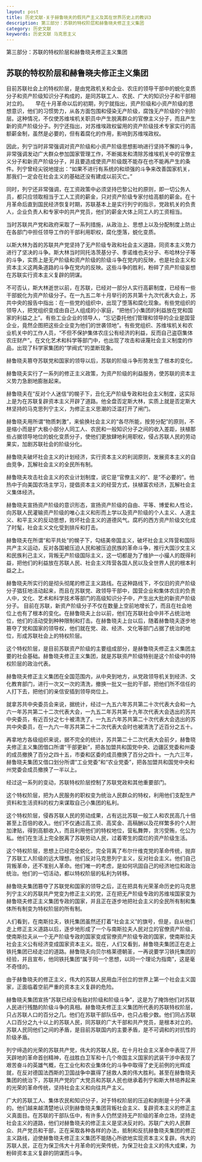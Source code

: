 ```yaml
---
layout: post
title: 历史文献-关于赫鲁晓夫的假共产主义及其在世界历史上的教训3
description: 第三部分：苏联的特权阶层和赫鲁晓夫修正主义集团
category: 历史文献
keywords: 历史文献 马克思主义
---
```


第三部分：苏联的特权阶层和赫鲁晓夫修正主义集团

## 苏联的特权阶层和赫鲁晓夫修正主义集团 ##

目前苏联社会上的特权阶层，是由党政机关和企业、农庄的领导干部中的蜕化变质分子和资产阶级知识分子构成的，是同苏联工人、农民、广大的知识分子和干部相对立的。
　
早在十月革命以后的初期，列宁就指出，资产阶级和小资产阶级的思想意识，他们的习惯势力，从各方面包围和侵染无产阶级，腐蚀无产阶级的个别阶层。这种情况，不仅使苏维埃机关职员中产生脱离群众的官僚主义分子，而且产生新的资产阶级分子。列宁还指出，对苏维埃政权留用的资产阶级技术专家实行的高额薪金制，虽然是必要的，但有着腐化的作用，影响到苏维埃政权。

因此，列宁当时非常强调对资产阶级和小资产阶级思想影响进行坚持不懈的斗争，非常强调发动广大群众参加国家管理工作，不断揭发和清除苏维埃机关中的官僚主义分子和新资产阶级分子，并且要造成使资产阶级既不能存在也不能再产生的条件。列宁曾经尖锐地提出：“如果不进行有系统的和顽强的斗争来改善国家机关，那我们一定会在社会主义的基础还没有建成以前灭亡。”

同时，列宁还非常强调，在工资政策中必须坚持巴黎公社的原则，即一切公务人员，都只应领取相当于工人工资的薪金，只对资产阶级专家付给高额的薪金。在十月革命后直到国民经济恢复时期，苏联基本上是实行列宁的指示，党政机关的负责人，企业负责人和专家中的共产党员，他们的薪金大体上同工人的工资相当。

当时苏联共产党和政府采取了一系列措施，从政治上、思想上以及分配制度上防止在各部门中担任领导工作的干部利用职权，腐化堕落，蜕化变质。

以斯大林为首的苏联共产党坚持了无产阶级专政和社会主义道路，同资本主义势力进行了坚决的斗争。斯大林当时同托洛茨基分子、季诺维也夫分子、布哈林分子等的斗争，实质上是无产阶级和资产阶级的阶级斗争在党内的反映，也是社会主义和资本主义这两条道路的斗争在党内的反映。这些斗争的胜利，粉碎了资产阶级妄想在苏联实行资本主义复辟的阴谋。

不可否认，斯大林逝世以前，在苏联，已经对一部分人实行高薪制度，已经有一些干部蜕化为资产阶级分子。在一九五二年十月举行的苏共第十九次代表大会上，苏共中央的报告中指出：在一些党的组织中，出现了堕落和腐化现象。有些党组织的领导人，把党组织变成由自己人组成的小家庭，“把他们小集团的利益放在党和国家的利益之上”。有些工业企业的领导人，“忘记委托他们管理和领导的企业是国营企业，竟然企图把这些企业变为他们的世袭领地”。有些党组织、苏维埃机关和农业机关中的工作人员，“不但不保护集体农庄公有经济的利益，反而自己盗窃集体农庄财产”。在文化艺术和科学等部门中，也出现了攻击和诬蔑社会主义制度的作品，出现了科学家集团的“学阀式”的垄断现象。

赫鲁晓夫篡夺苏联党和国家的领导以后，苏联的阶级斗争形势发生了根本的变化。

赫鲁晓夫实行了一系列的修正主义政策，为资产阶级的利益服务，使苏联的资本主义势力急剧地膨胀起来。

赫鲁晓夫在“反对个人迷信”的幌子下，丑化无产阶级专政和社会主义制度，这实际上是为在苏联复辟资本主义开辟了道路。他全盘否定斯大林，实质上就是否定斯大林坚持的马克思列宁主义，为修正主义思潮的泛滥打开了闸门。

赫鲁晓夫用所谓“物质刺激”，来偷换社会主义的“各尽所能，按劳分配”的原则，不是缩小而是扩大极小部分人同工人、农民和一般知识分子之间的收入差距，扶植那些占据领导地位的蜕化变质分子，使他们更放肆地利用职权，侵占苏联人民的劳动果实，加剧苏联社会的阶级分化。

赫鲁晓夫破坏社会主义的计划经济，实行资本主义的利润原则，发展资本主义的自由竞争，瓦解社会主义的全民所有制。

赫鲁晓夫攻击社会主义的农业计划制度，说它是“官僚主义的”、是“不必要的”。他热中于向美国农场主学习，提倡资本主义的经营方式，扶植富农经济，瓦解社会主义集体经济。

赫鲁晓夫宣扬资产阶级的意识形态，宣扬资产阶级的自由、平等、博爱和人性论，向苏联人民灌输资产阶级的唯心主义和形而上学以及资产阶级的个人主义、人道主义、和平主义的反动思想，败坏社会主义的道德风气。腐朽的西方资产阶级文化成了时髦，社会主义文化受到排斥和打击。

赫鲁晓夫在所谓“和平共处”的幌子下，勾结美帝国主义，破坏社会主义阵营和国际共产主义运动，反对各国被压迫人民和被压迫民族的革命斗争，推行大国沙文主义和民族利己主义，背叛无产阶级国际主义，这一切都是为了维护一小撮人的既得利益，把他们的利益放在苏联人民、社会主义阵营各国人民以及全世界人民的根本利益之上。

赫鲁晓夫所实行的是彻头彻尾的修正主义路线。在这种路线下，不仅旧的资产阶级分子猖狂地活动起来，而且在苏联党、政领导干部中，国营企业和集体农庄的负责人中，文化、艺术和科学技术等部门的高级知识分子中，产生出大批的新资产阶级分子。
目前在苏联，新资产阶级分子不仅在数量上空前地增长了，而且在社会地位上也有了根本的变化。在赫鲁晓夫上台以前，他们在苏联社会中并不占统治地位，他们的活动受到种种限制和打击。在赫鲁晓夫上台以后，随着赫鲁晓夫逐步地篡夺了党和国家的领导权，他们就在党、政、经济、文化等部门占据了统治的地位，形成苏联社会上的特权阶层。

这个特权阶层，是目前苏联资产阶级的主要组成部分，是赫鲁晓夫修正主义集团主要的社会基础。赫鲁晓夫修正主义集团，就是苏联资产阶级特别是这个阶级中的特权阶层的政治代表。

赫鲁晓夫修正主义集团在全国范围内，从中央到地方，从党政领导机关到经济、文化教育部门，进行一次又一次的清洗，撤换一批又一批的干部，把他们所不信任的人打下去，把他们的亲信安插到领导岗位上。

就拿苏共中央委员会来说，据统计，经过一九五六年苏共第二十次代表大会和一九六一年苏共第二十二次代表大会，一九五二年苏共第十九年次代表大会选出的苏共中央委员，有近百分之七十被清洗了。一九五六年苏共第二十次代表大会选出的苏共中央委员，在一九六一年苏共第二十二次代表大会时也被清洗了近百分之五十。

再拿地方各级组织来说，据不完全的统计，苏共第二十二次代表大会前夕，赫鲁晓夫修正主义集团借口所谓“干部更新”，把各加盟共和国党中央、边疆区党委和州委的成员撤换了百分之四十五，市委和区委的成员撤换了百分之四十。一九六三年，赫鲁晓夫集团又借口划分所谓“工业党委”和“农业党委”，把各加盟共和国党中央和州党委会成员撤换了一半以上。

经过这一系列的变动，苏联特权阶层控制了苏联党政和其他重要部门。

这个特权阶层，把为人民服务的职权变为统治人民群众的特权，利用他们支配生产资料和生活资料的权力来谋取自己小集团的私利。

这个特权阶层，侵吞苏联人民的劳动成果，占有远比苏联一般工人和农民高几十倍甚至上百倍的收入。他们不仅通过高工资、高奖金、高稿酬以及花样繁多的个人附加津贴，得到高额收入，而且利用他们的特权地位，营私舞弊，贪污受贿，化公为私。他们在生活上完全脱离了苏联劳动人民，过着寄生的腐烂的资产阶级生活。

这个特权阶层，思想上已经完全蜕化，完全背离了布尔什维克党的革命传统，抛弃了苏联工人阶级的远大理想。他们反对马克思列宁主义，反对社会主义。他们自己背叛革命，还不准别人革命。他们唯一的考虑，是如何巩固自己的经济地位和政治统治。他们的一切活动，都以特权阶层的私利为转移。

赫鲁晓夫集团篡夺了苏联党和国家的领导之后，正在把具有光荣革命历史的马克思列宁主义的苏联共产党变为修正主义的党，正在把无产阶级专政的苏维埃国家变为赫鲁晓夫修正主义集团专政的国家，并且正在逐步地把社会主义的全民所有制和集体所有制变为特权阶层的所有制。

人们看到，在南斯拉夫，铁托集团虽然还打着“社会主义”的旗号，但是，自从他们走上修正主义道路以后，逐步地形成了一个与南斯拉夫人民对立的官僚资产阶级，使南斯拉夫从一个无产阶级专政的国家变成官僚资产阶级专政的国家，使南斯拉夫社会主义公有经济变成国家资本主义。现在，人们又看到，赫鲁晓夫集团正在走上铁托集团已经走过的道路。赫鲁晓夫向贝尔格莱德朝圣，一再说要学习铁托集团的经验，并且宣布，他同铁托集团“属于同一个思想，以同一个理论为指南”，这是毫不奇怪的。

由于赫鲁晓夫的修正主义，伟大的苏联人民用血汗创立的世界上第一个社会主义国家，正面临着空前严重的资本主义复辟的危险。

赫鲁晓夫集团宣扬“苏联已经没有敌对阶级和阶级斗争”，这是为了掩饰他们对苏联人民进行残酷的阶级斗争的真相。赫鲁晓夫修正主义集团所代表的苏联特权阶层，只占苏联人口的百分之几。他们在苏联干部队伍中，也只占极少数。他们同占苏联人口百分之九十以上的苏联人民，同苏联的广大干部和共产党员，是根本对立的。苏联人民同他们之间的矛盾，是目前苏联国内的主要矛盾，是不可调和的对抗性的阶级矛盾。

列宁缔造的光荣的苏联共产党，伟大的苏联人民，在十月社会主义革命中表现了开天辟地的革命首创精神，在战胜白卫军和十几个帝国主义国家的武装干涉中表现了艰苦奋斗的英雄气概，在工业化和农业集体化的斗争中取得了史无前例的光辉成就，在反对德国法西斯的卫国战争中赢得了拯救人类的伟大胜利。甚至在赫鲁晓夫集团的统治下，苏联共产党的广大党员和苏联人民也继承着列宁和斯大林培养起来的光荣的革命传统，坚持社会主义和向往共产主义。

广大的苏联工人、集体农民和知识分子，对于特权阶层的压迫和剥削是十分不满的。他们越来越清楚地认识到赫鲁晓夫集团背叛社会主义、复辟资本主义的修正主义真面目。在苏联的干部队伍中，有许多人仍然坚持无产阶级的革命立场，坚持走社会主义的道路，他们对赫鲁晓夫的修正主义是坚决反对的。苏联广大的人民群众、共产党员和干部，正在采取各种各样的办法，抵制和反抗赫鲁晓夫集团的修正主义路线，迫使赫鲁晓夫修正主义集团不能随心所欲地实现资本主义复辟。伟大的苏联人民，正在为保卫伟大十月革命的光荣传统，为保卫社会主义的伟大成果，为粉碎资本主义复辟的阴谋而斗争。